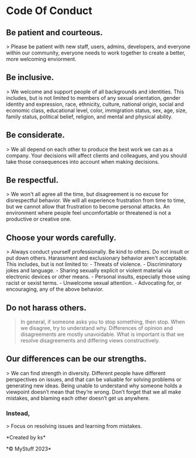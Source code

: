 <h1>Code Of Conduct</h1>

<h2> Be patient and courteous.</h2>
> Please be patient with new staff, users, admins, developers, and everyone within our community, everyone needs to work together to create a better, more welcoming enviorment.

<h2> Be inclusive. </h2>
> We welcome and support people of all backgrounds and identities. This includes, but is not limited to members of any sexual orientation, gender identity and expression, race, ethnicity, culture, national origin, social and economic class, educational level, color, immigration status, sex, age, size, family status, political belief, religion, and mental and physical ability.

<h2> Be considerate. </h2>
> We all depend on each other to produce the best work we can as a company. Your decisions will affect clients and colleagues, and you should take those consequences into account when making decisions.

<h2> Be respectful. </h2>
> We won't all agree all the time, but disagreement is no excuse for disrespectful behavior. We will all experience frustration from time to time, but we cannot allow that frustration to become personal attacks. An environment where people feel uncomfortable or threatened is not a productive or creative one.

<h2> Choose your words carefully. </h2>
> Always conduct yourself professionally. Be kind to others. Do not insult or put down others. Harassment and exclusionary behavior aren't acceptable. This includes, but is not limited to: - Threats of violence. - Discriminatory jokes and language. - Sharing sexually explicit or violent material via electronic devices or other means. - Personal insults, especially those using racist or sexist terms. - Unwelcome sexual attention. - Advocating for, or encouraging, any of the above behavior.

## Do not harass others. 
> In general, if someone asks you to stop something, then stop. When we disagree, try to understand why. Differences of opinion and disagreements are mostly unavoidable. What is important is that we resolve disagreements and differing views constructively.

<h2> Our differences can be our strengths. </h2>
> We can find strength in diversity. Different people have different perspectives on issues, and that can be valuable for solving problems or generating new ideas. Being unable to understand why someone holds a viewpoint doesn’t mean that they’re wrong. Don’t forget that we all make mistakes, and blaming each other doesn’t get us anywhere.

<h3> Instead, </h3>
> Focus on resolving issues and learning from mistakes.

<p> *Created by ks*</p>
<p> *© MyStuff 2023*</p>
